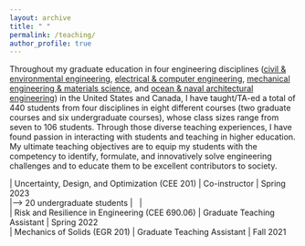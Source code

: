 ```yaml
---
layout: archive
title: " "
permalink: /teaching/
author_profile: true
---
```


Throughout my graduate education in four engineering disciplines
([civil &amp; environmental engineering](https://cee.duke.edu/),
[electrical &amp; computer engineering](https://ece.duke.edu/),
[mechanical engineering &amp; materials science](https://mems.duke.edu/), and
[ocean &amp; naval architectural engineering](https://www.mun.ca/engineering/ona/))
in the United States and Canada,
I have taught/TA-ed a total of 440 students from four disciplines
in eight different courses (two graduate courses and six undergraduate courses),
whose class sizes range from seven to 106 students.
Through those diverse teaching experiences,
I have found passion in interacting with students and teaching in higher education.  
My ultimate teaching objectives are to
equip my students with the competency to identify, formulate, and innovatively solve engineering challenges
and to educate them to be excellent contributors to society.

| Uncertainty, Design, and Optimization (CEE 201) | Co-instructor | Spring 2023 <br />
|--> 20 undergraduate students | &nbsp; | &nbsp; <br />
| Risk and Resilience in Engineering (CEE 690.06) | Graduate Teaching Assistant | Spring 2022 <br />
| Mechanics of Solids (EGR 201) | Graduate Teaching Assistant | Fall 2021 <br />

